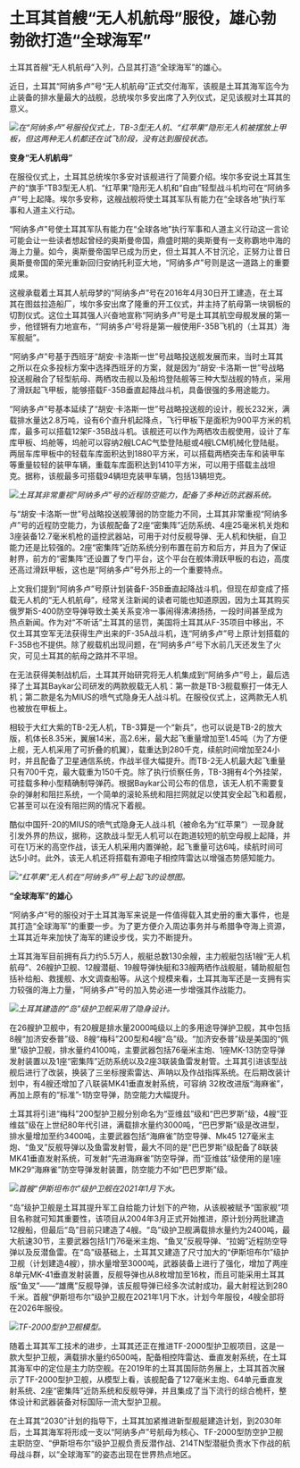 # 土耳其首艘“无人机航母”服役，雄心勃勃欲打造“全球海军”

土耳其首艘“无人机航母”入列，凸显其打造“全球海军”的雄心。

近日，土耳其“阿纳多卢”号“无人机航母”正式交付海军，该舰是土耳其海军迄今为止装备的排水量最大的战舰，总统埃尔多安出席了入列仪式，足见该舰对土耳其的意义。

![](https://inews.gtimg.com/om_bt/OpliUqSOpU1Fr_K9pS1ZxAbB2uVf9hHod-ypYXaAB8DGMAA/1000)_在“阿纳多卢”号服役仪式上，TB-3型无人机、“红苹果”隐形无人机被摆放上甲板，但这两种无人机都还在试飞阶段，没有达到服役状态。_

**变身“无人机航母”**

在服役仪式上，土耳其总统埃尔多安对该舰进行了简要介绍。埃尔多安说土耳其生产的“旗手”TB3型无人机、“红苹果”隐形无人机和“自由”轻型战斗机均可在“阿纳多卢”号上起降。埃尔多安称，这艘战舰将使土耳其军队有能力在“全球各地”执行军事和人道主义行动。

“阿纳多卢”号使土耳其军队有能力在“全球各地”执行军事和人道主义行动这一言论可能会让一些读者想起曾经的奥斯曼帝国，鼎盛时期的奥斯曼有一支称霸地中海的海上力量。如今，奥斯曼帝国早已成为历史，但土耳其人不甘沉沦，正努力让昔日奥斯曼帝国的荣光重新回归安纳托利亚大地，“阿纳多卢”号则是这一道路上的重要成果。

这艘承载着土耳其人航母梦的“阿纳多卢”号在2016年4月30日开工建造，在土耳其在图兹拉造船厂，埃尔多安出席了隆重的开工仪式，并主持了航母第一块钢板的切割仪式。这位土耳其强人兴奋地宣称“阿纳多卢”号是土耳其航空母舰发展的第一步，他铿锵有力地宣布，“‘阿纳多卢’号将是第一艘使用F-35B飞机的（土耳其）海军舰艇”。

“阿纳多卢”号基于西班牙“胡安·卡洛斯一世”号战略投送舰发展而来，当时土耳其之所以在众多投标方案中选择西班牙的方案，就是因为“胡安·卡洛斯一世”号战略投送舰融合了轻型航母、两栖攻击舰以及船坞登陆舰等三种大型战舰的特点，采用了滑跃起飞甲板，能够搭载F-35B垂直起降战斗机，具备很强的多用途能力。

“阿纳多卢”号基本延续了“胡安·卡洛斯一世”号战略投送舰的设计，舰长232米，满载排水量达2.8万吨，设有6个直升机起降点，飞行甲板下是面积为900平方米的机库，最多可以搭载12架F-35B战斗机。该舰还可以作为两栖攻击舰使用，设计了车库甲板、坞舱等，坞舱可以容纳2艘LCAC气垫登陆艇或4艘LCM机械化登陆艇。两层车库甲板中的轻载车库面积达到1880平方米，可以搭载两栖突击车和装甲车等重量较轻的装甲车辆，重载车库面积达到1410平方米，可以用于搭载主战坦克。据称，该舰最多可搭载94辆坦克装甲车辆，包括13辆坦克。

![](https://inews.gtimg.com/om_bt/Oio2LayPNxcD8xgmW2Z9OAo0C5HZRgEYYJroDKL_dnjaAAA/1000)_土耳其非常重视“阿纳多卢”号的近程防空能力，配备了多种近防武器系统。_

与“胡安·卡洛斯一世”号战略投送舰薄弱的防空能力不同，土耳其非常重视“阿纳多卢”号的近程防空能力，为该舰配备了2座“密集阵”近防系统、4座25毫米机关炮和3座装备12.7毫米机枪的遥控武器站，可用于对付反舰导弹、无人机和快艇，自卫能力还是比较强的。2座“密集阵”近防系统分别布置在前方和后方，并且为了保证射界，前方的“密集阵”还设置了专门平台，这个平台在舰体滑跃甲板的右边，高度还高过滑跃甲板，这也是“阿纳多卢”号外形上的一个重要特点。

上文我们提到“阿纳多卢”号原计划装备F-35B垂直起降战斗机，但现在却变成了搭载无人机的“无人机航母”，经常关注新闻的读者可能也知道原因，因为土耳其购买俄罗斯S-400防空导弹导致土美关系变冷一事闹得沸沸扬扬，一段时间甚至成为热点新闻。作为对“不听话”土耳其的惩罚，美国将土耳其从F-35项目中移出，不仅土耳其空军无法获得生产出来的F-35A战斗机，连“阿纳多卢”号上原计划搭载的F-35B也不提供。除了舰载机出现问题，在“阿纳多卢”号下水前几天还发生了火灾，可见土耳其的航母之路并不平坦。

在无法获得美制战机后，土耳其开始研究将无人机集成到“阿纳多卢”号上，最后选择了土耳其Baykar公司研发的两款舰载无人机：第一款是TB-3舰载察打一体无人机；第二款是名为MIUS的喷气式隐身无人战斗机。在服役仪式上，这两款无人机也被放在甲板上。

相较于大红大紫的TB-2无人机，TB-3算是一个“新兵”，也可以说是TB-2的放大版，机体长8.35米，翼展14米，高2.6米，最大起飞重量增加至1.45吨（为了方便上舰，无人机采用了可折叠的机翼），载重达到280千克，续航时间增加至24小时，并且配备了卫星通信系统，作战半径大幅提升。而TB-2无人机最大起飞重量只有700千克，最大载重为150千克。除了执行侦察任务，TB-3拥有4个外挂架，可挂载多种小型精确制导弹药。根据Baykar公司公布的信息，该无人机不需要复杂的弹射和阻拦系统，一个简单的滚轮系统和阻拦网就足以使其安全起飞和着舰，它甚至可以在没有阻拦网的情况下着舰。

酷似中国歼-20的MIUS的喷气式隐身无人战斗机（被命名为“红苹果”）一现身就引发外界的热议，据称，这款战斗型无人机可以在跑道较短的航空母舰上起降，并可在1万米的高空作战，该无人机采用内置弹舱，起飞重量可达6吨，续航时间可达5小时。此外，该无人机还将搭载有源电子相控阵雷达以增强态势感知能力。

![](https://inews.gtimg.com/om_bt/O001g4P9gTduORGJz6gLn1T9vpJmOZU5IhtKvzB10lPckAA/1000)_“红苹果”无人机在“阿纳多卢”号上起飞的设想图。_

**“全球海军”的雄心**

“阿纳多卢”号的服役对于土耳其海军来说是一件值得载入其史册的重大事件，也是其打造“全球海军”的重要一步。为了更方便介入周边事务并与希腊争夺海上资源，土耳其近年来加快了海军的建设步伐，实力不断提升。

土耳其海军目前拥有兵力约5.5万人，舰艇总数130余艘，主力舰艇包括1艘“无人机航母”、26艘护卫舰、12艘潜艇、19艘导弹快艇和33艘两栖作战舰艇，辅助舰艇包括补给船、救援舰、水文调查船等。从这个规模来看，土耳其海军还是一支拥有实力较强的海上力量，“阿纳多卢”号的加入势必进一步增强其作战能力。

![](https://inews.gtimg.com/om_bt/Ov4x4h2fVO-q-eRL5ua8jfGVpNtYsIuBY25zMrMYJMmnkAA/1000)_土耳其建造的“岛”级护卫舰采用了隐身设计。_

在26艘护卫舰中，有20艘是排水量2000吨级以上的多用途导弹护卫舰，其中包括8艘“加济安泰普”级、8艘“梅科”200型和4艘“岛”级。“加济安泰普”级是美国的“佩里”级护卫舰，排水量约4100吨，主要武器包括76毫米主炮、1座MK-13防空导弹发射装置以及1座“密集阵”近防系统以及2座3联装鱼雷发射管。土耳其引进该型战舰后进行了改装，换装了三坐标搜索雷达、声呐以及作战指挥系统。在后期改装计划中，有4艘还增加了八联装MK41垂直发射系统，可容纳
32枚改进版“海麻雀”，再加上原有的“标准”-1防空导弹，防空能力大幅提升。

土耳其将引进“梅科”200型护卫舰分别命名为“亚维兹”级和“巴巴罗斯”级，4艘“亚维兹”级在上世纪80年代引进，满载排水量约3000吨，“巴巴罗斯”级是改进型，排水量增加至约3400吨，主要武器包括“海麻雀”防空导弹、Mk45
127毫米主炮、“鱼叉”反舰导弹以及鱼雷发射管，最大不同的是“巴巴罗斯”级配备了8联装MK41垂直发射系统，可发射“先进海麻雀”防空导弹，而“亚维兹”级使用的是1座
MK29“海麻雀”防空导弹发射装置，防空能力不如“巴巴罗斯”级。

![](https://inews.gtimg.com/om_bt/OhO1qalJOobgD-n11c749Cj4vtPW8iz5bGUhSaPyx3rwwAA/1000)_首艘“伊斯坦布尔”级护卫舰在2021年1月下水。_

“岛”级护卫舰是土耳其提升军工自给能力计划下的产物，从该舰被赋予“国家舰”项目名称就可知其重要性，该项目从2004年3月正式开始推进，原计划分两批建造12艘船，但最后“岛”目前只建造了4艘。“岛”级护卫舰满载排水量约为2400吨，最大航速30节，主要武器包括1门76毫米主炮、“鱼叉”反舰导弹、“拉姆”近程防空导弹以及反潜鱼雷。在“岛”级基础上，土耳其又建造了尺寸加大的“伊斯坦布尔”级护卫舰（计划建造4艘），排水量增至3000吨，武器装备上进行了强化，增加了两座8单元MK-41垂直发射装置，反舰导弹也从8枚增加至16枚，而且可能采用土耳其版“鱼叉”——“雄鹰”反舰导弹，该反舰导弹已经多次试射成功，最大射程达到280千米。首艘“伊斯坦布尔”级护卫舰在2021年1月下水，计划今年服役，4艘全部将在2026年服役。

![](https://inews.gtimg.com/om_bt/O1_tLr-WLVZ8EE4ADhGN2SXxr8f7QD9zys6BEzX9MVTywAA/1000)_TF-2000型护卫舰模型。_

随着土耳其军工技术的进步，土耳其还正在推进TF-2000型护卫舰项目，这是一款大型护卫舰，满载排水量约6500吨，配备相控阵雷达、垂直发射系统，在土耳其海军中的定位是主力防空舰。在2019年的土耳其国际防务展上，土耳其首次展示了TF-2000型护卫舰，从模型上看，该舰配备了127毫米主炮、64单元垂直发射系统、2座“密集阵”近防系统和反舰导弹，并且集成了当下流行的综合桅杆，整体设计和武器装备对标国际一流大型护卫舰。

在土耳其“2030”计划的指导下，土耳其加紧推进新型舰艇建造计划，到2030年后，土耳其海军将形成一支以“阿纳多卢”号航母为核心、TF-2000型防空护卫舰主职防空、“伊斯坦布尔”级护卫舰负责反潜作战、214TN型潜艇负责水下作战的航母战斗群，以“全球海军”的姿态出现在世界热点地区。

